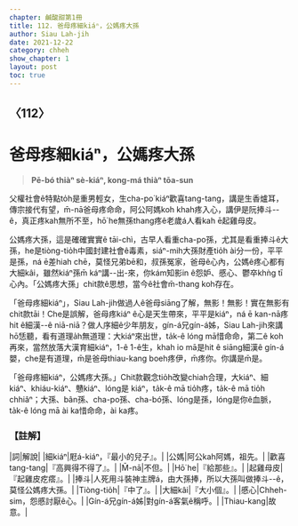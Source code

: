 ```yaml
---
chapter: 鹹酸甜第1冊
title: 112. 爸母疼細kiáⁿ，公媽疼大孫
author: Siau Lah-jih
date: 2021-12-22
category: chheh
show_chapter: 1
layout: post
toc: true
---
```

  
## 〈112〉
# 爸母疼細kiáⁿ，公媽疼大孫
>**Pē-bó thiàⁿ sè-kiáⁿ, kong-má thiàⁿ tōa-sun**
 
父權社會ê特點to̍h是重男輕女，生cha-po͘ kiáⁿ歡喜tang-tang，講是生香爐耳，傳宗接代有望，m̄-nā爸母疼命命，阿公阿媽koh khah疼入心，講伊是阮捧斗--ê，真正疼kah無所不至，hō͘ he無孫thang疼ê老歲á人看kah ē起雞母皮。

公媽疼大孫，這是確確實實ê tāi-chì，古早人看重cha-po͘孫，尤其是看重捧斗ê大孫，he是tiòng-tio̍h中國封建社會ê毒素，siáⁿ-mih大孫財產tio̍h ài分一份，平平是孫，ná ē差hiah chē，莫怪兄弟bē和，叔孫冤家，爸母ê心內，公媽ê疼心都有大細kâi，雖然kiáⁿ孫m̄ káⁿ講--出-來，你kám知影in ê怨妒、慼心、鬱卒khǹg tī心內。「公媽疼大孫」chit款ê思想，當今ê社會m̄-thang koh存在。

「爸母疼細kiáⁿ」，Siau Lah-jih做過人ê爸母siāng了解，無影！無影！實在無影有chit款tāi！Che是誤解，爸母疼kiáⁿ ê心是天生帶來，平平是kiáⁿ，ná ē kan-nā疼hit  ê細漢--ê niā-niā？做人序細ê少年朋友，gín-á兄gín-á姊，Siau Lah-jih來講hō͘恁聽，看有道理a̍h無道理：大kiáⁿ來出世，ta̍k-ê lóng mā惜命命，第二ê koh再來，當然放落大漢育細kiáⁿ，1-ê 1-ê生，khah io mā是hit ê siāng細漢ê gín-á嬰，che是有道理，m̄是爸母thiau-kang boeh疼伊，m̄疼你。你講是m̄是。

「爸母疼細kiáⁿ，公媽疼大孫。」Chit款觀念tio̍h改變chiah合理，大kiáⁿ、細kiáⁿ、khiáu-kiáⁿ、戇kiáⁿ、lóng是 kiáⁿ，ta̍k-ê mā tio̍h疼，ta̍k-ê mā tio̍h chhiâⁿ；大孫、bân孫、cha-po͘孫、cha-bó͘孫、lóng是孫，lóng是你ê血脈，ta̍k-ê lóng mā ài ka惜命命，ài ka疼。

### 【註解】

|詞|解說|
|細kiáⁿ|屘á-kiáⁿ，『最小的兒子』。|
|公媽|阿公kah阿媽，祖先。|
|歡喜tang-tang|『高興得不得了』。|
|M̄-nā|不但。|
|Hō͘ he|『給那些』。|
|起雞母皮|『起雞皮疙瘩』。|
|捧斗|人死用斗裝神主牌á，由大孫捧，所以大孫叫做捧斗--ê，莫怪公媽疼大孫。|
|Tiòng-tio̍h|『中了』。|
|大細kâi|『大小個』。|
|慼心|Chheh-sim，怨慼討厭ê心。|
|Gín-á兄gín-á姊|對gín-á客氣ê稱呼。|
|Thiau-kang|故意。|